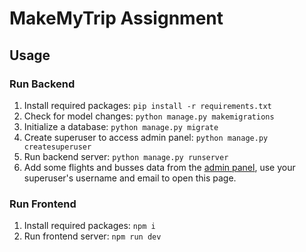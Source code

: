 # MakeMyTrip Assignment

## Usage

### Run Backend

1. Install required packages: `pip install -r requirements.txt`
2. Check for model changes: `python manage.py makemigrations`
3. Initialize a database: `python manage.py migrate`
4. Create superuser to access admin panel: `python manage.py createsuperuser`
6. Run backend server: `python manage.py runserver`
7. Add some flights and busses data from the [admin panel](http://localhost:8000/admin/), use your superuser's username and email to open this page.

### Run Frontend

1. Install required packages: `npm i`
2. Run frontend server: `npm run dev`
